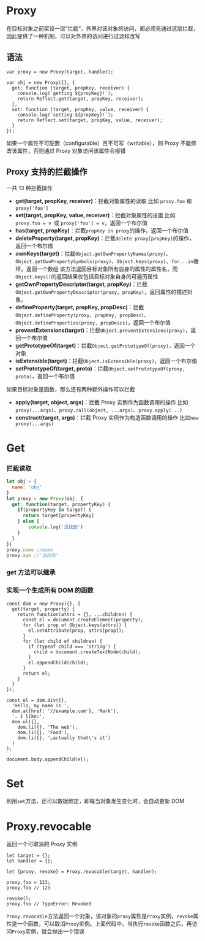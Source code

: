 # Proxy

在目标对象之前架设一层“拦截”，外界对该对象的访问，都必须先通过这层拦截，因此提供了一种机制，可以对外界的访问进行过滤和改写

## 语法

```text
var proxy = new Proxy(target, handler);
```

```text
var obj = new Proxy({}, {
  get: function (target, propKey, receiver) {
    console.log(`getting ${propKey}!`);
    return Reflect.get(target, propKey, receiver);
  },
  set: function (target, propKey, value, receiver) {
    console.log(`setting ${propKey}!`);
    return Reflect.set(target, propKey, value, receiver);
  }
});
```

如果一个属性不可配置（configurable）且不可写（writable），则 Proxy 不能修改该属性，否则通过 Proxy 对象访问该属性会报错

## Proxy 支持的拦截操作

一共 13 种拦截操作

- **get(target, propKey, receiver)**：拦截对象属性的读取
  比如 `proxy.foo` 和 `proxy['foo']`
- **set(target, propKey, value, receiver)**：拦截对象属性的设置
  比如 `proxy.foo = v `或 `proxy['foo'] = v`，返回一个布尔值
- **has(target, propKey)**：拦截`propKey in proxy`的操作，返回一个布尔值
- **deleteProperty(target, propKey)**：拦截`delete proxy[propKey]`的操作，返回一个布尔值
- **ownKeys(target)**：拦截`Object.getOwnPropertyNames(proxy)`、`Object.getOwnPropertySymbols(proxy)`、`Object.keys(proxy)`、`for...in`循环，返回一个数组
  该方法返回目标对象所有自身的属性的属性名，而`Object.keys()`的返回结果仅包括目标对象自身的可遍历属性
- **getOwnPropertyDescriptor(target, propKey)**：拦截`Object.getOwnPropertyDescriptor(proxy, propKey)`，返回属性的描述对象。
- **defineProperty(target, propKey, propDesc)**：拦截`Object.defineProperty(proxy, propKey, propDesc）`、`Object.defineProperties(proxy, propDescs)`，返回一个布尔值
- **preventExtensions(target)**：拦截`Object.preventExtensions(proxy)`，返回一个布尔值
- **getPrototypeOf(target)**：拦截`Object.getPrototypeOf(proxy)`，返回一个对象
- **isExtensible(target)**：拦截`Object.isExtensible(proxy)`，返回一个布尔值
- **setPrototypeOf(target, proto)**：拦截`Object.setPrototypeOf(proxy, proto)`，返回一个布尔值

如果目标对象是函数，那么还有两种额外操作可以拦截

- **apply(target, object, args)**：拦截 Proxy 实例作为函数调用的操作
  比如`proxy(...args)`、`proxy.call(object, ...args)`、`proxy.apply(...)`
- **construct(target, args)**：拦截 Proxy 实例作为构造函数调用的操作
  比如`new proxy(...args)`

# Get

### 拦截读取

```javascript
let obj = {
  name: 'obj'
}
let proxy = new Proxy(obj, {
  get: function(target, propertyKey) {
    if(propertyKey in target) {
      return target[propertyKey]
    } else {
     	console.log('没找到')
    }
  }
})
proxy.name //name
proxy.age //'没找到'
```

### get 方法可以继承

### 实现一个生成所有 DOM 的函数

```
const dom = new Proxy({}, {
  get(target, property) {
    return function(attrs = {}, ...children) {
      const el = document.createElement(property);
      for (let prop of Object.keys(attrs)) {
        el.setAttribute(prop, attrs[prop]);
      }
      for (let child of children) {
        if (typeof child === 'string') {
          child = document.createTextNode(child);
        }
        el.appendChild(child);
      }
      return el;
    }
  }
});

const el = dom.div({},
  'Hello, my name is ',
  dom.a({href: '//example.com'}, 'Mark'),
  '. I like:',
  dom.ul({},
    dom.li({}, 'The web'),
    dom.li({}, 'Food'),
    dom.li({}, '…actually that\'s it')
  )
);

document.body.appendChild(el);
```

# Set

利用`set`方法，还可以数据绑定，即每当对象发生变化时，会自动更新 DOM

# Proxy.revocable

返回一个可取消的 Proxy 实例

```
let target = {};
let handler = {};

let {proxy, revoke} = Proxy.revocable(target, handler);

proxy.foo = 123;
proxy.foo // 123

revoke();
proxy.foo // TypeError: Revoked
```

`Proxy.revocable`方法返回一个对象，该对象的`proxy`属性是`Proxy`实例，`revoke`属性是一个函数，可以取消`Proxy`实例。上面代码中，当执行`revoke`函数之后，再访问`Proxy`实例，就会抛出一个错误







